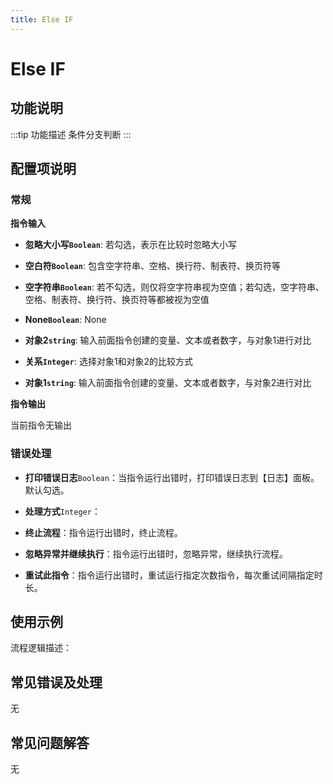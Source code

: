 ```yaml
---
title: Else IF
---
```


# Else IF

## 功能说明

:::tip 功能描述
条件分支判断
:::

## 配置项说明

### 常规

**指令输入**

- **忽略大小写`Boolean`**: 若勾选，表示在比较时忽略大小写

- **空白符`Boolean`**: 包含空字符串、空格、换行符、制表符、换页符等

- **空字符串`Boolean`**: 若不勾选，则仅将空字符串视为空值；若勾选，空字符串、空格、制表符、换行符、换页符等都被视为空值

- **None`Boolean`**: None

- **对象2`string`**: 输入前面指令创建的变量、文本或者数字，与对象1进行对比

- **关系`Integer`**: 选择对象1和对象2的比较方式

- **对象1`string`**: 输入前面指令创建的变量、文本或者数字，与对象2进行对比


**指令输出**

当前指令无输出

### 错误处理

- **打印错误日志**`Boolean`：当指令运行出错时，打印错误日志到【日志】面板。默认勾选。

- **处理方式**`Integer`：

 - **终止流程**：指令运行出错时，终止流程。

 - **忽略异常并继续执行**：指令运行出错时，忽略异常，继续执行流程。

 - **重试此指令**：指令运行出错时，重试运行指定次数指令，每次重试间隔指定时长。

## 使用示例

流程逻辑描述：

## 常见错误及处理

无

## 常见问题解答

无

